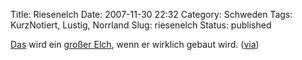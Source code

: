 Title: Riesenelch
Date: 2007-11-30 22:32
Category: Schweden
Tags: KurzNotiert, Lustig, Norrland
Slug: riesenelch
Status: published

[Das](http://www.storalgen.se/) wird ein [großer
Elch](http://www.ohgizmo.com/2007/11/29/not-a-joke-restaurant-concert-hall-conference-center-inside-worlds-largest-moose/),
wenn er wirklich gebaut wird. ([via](http://www.fiket.de/chat/))

